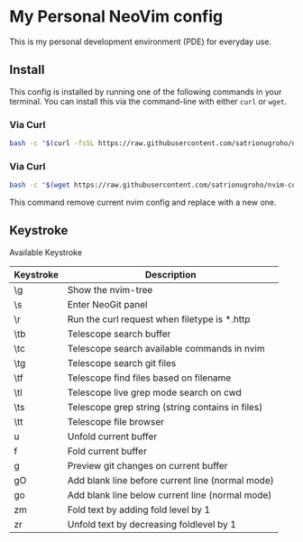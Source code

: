 # My Personal NeoVim config

This is my personal development environment (PDE) for everyday use.

## Install

This config is installed by running one of the following commands in your terminal. You can install this via the command-line with either `curl` or `wget`.

### Via Curl

```bash
bash -c "$(curl -fsSL https://raw.githubusercontent.com/satrionugroho/nvim-config/main/bin/install.sh)"
```

### Via Curl

```bash
bash -c "$(wget https://raw.githubusercontent.com/satrionugroho/nvim-config/main/bin/install.sh -O -)"
```

This command remove current nvim config and replace with a new one.

## Keystroke

Available Keystroke

| Keystroke | Description                                         |
| --------- | --------------------------------------------------- |
| \g        | Show the nvim-tree                                  |
| \s        | Enter NeoGit panel                                  |
| \r        | Run the curl request when filetype is \*.http       |
| \tb       | Telescope search buffer                             |
| \tc       | Telescope search available commands in nvim         |
| \tg       | Telescope search git files                          |
| \tf       | Telescope find files based on filename              |
| \tl       | Telescope live grep mode search on cwd              |
| \ts       | Telescope grep string (string contains in files)    |
| \tt       | Telescope file browser                              |
| <space>u  | Unfold current buffer                               |
| <space>f  | Fold current buffer                                 |
| <space>g  | Preview git changes on current buffer               |
| gO        | Add blank line before current line (normal mode)    |
| go        | Add blank line below current line (normal mode)     |
| zm        | Fold text by adding fold level by 1                 |
| zr        | Unfold text by decreasing foldlevel by 1            |
